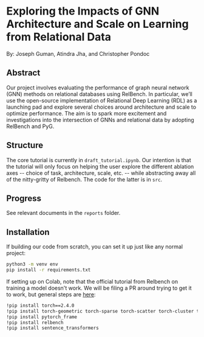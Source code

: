 # Exploring the Impacts of GNN Architecture and Scale on Learning from Relational Data

By: Joseph Guman, Atindra Jha, and Christopher Pondoc

## Abstract

Our project involves evaluating the performance of graph neural network (GNN) methods on relational databases using RelBench. In particular, we’ll use the open-source implementation of Relational Deep Learning (RDL) as a launching pad and explore several choices around architecture and scale to optimize performance. The aim is to spark more excitement and investigations into the intersection of GNNs and relational data by adopting RelBench and PyG. 

## Structure

The core tutorial is currently in `draft_tutorial.ipynb`. Our intention is that the tutorial will only focus on helping the user explore the different ablation axes -- choice of task, architecture, scale, etc. -- while abstracting away all of the nitty-gritty of Relbench. The code for the latter is in `src`.

## Progress

See relevant documents in the `reports` folder.

## Installation

If building our code from scratch, you can set it up just like any normal project:

```bash
python3 -m venv env
pip install -r requirements.txt
```

If setting up on Colab, note that the official tutorial from Relbench on training a model doesn't work. We will be filing a PR around trying to get it to work, but general steps are [here](https://github.com/pyg-team/pytorch_geometric/discussions/9143):

```bash
!pip install torch==2.4.0
!pip install torch-geometric torch-sparse torch-scatter torch-cluster torch-spline-conv pyg-lib -f https://data.pyg.org/whl/torch-2.4.0+cpu.html
!pip install pytorch_frame
!pip install relbench
!pip install sentence_transformers
```